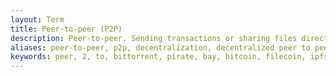 ```yaml
---
layout: Term
title: Peer-to-peer (P2P)
description: Peer-to-peer. Sending transactions or sharing files directly between nodes in a decentralized system without depending on a centralized authority.
aliases: peer-to-peer, p2p, decentralization, decentralized peer to peer file sharing, decentralized peer-to-peer networks, peer-to-peer cryptocurrency blockchains, cardano p2p, cardano peer-to-peer network, filecoin, bittorrent
keywords: peer, 2, to, bittorrent, pirate, bay, bitcoin, filecoin, ipfs
---
```

